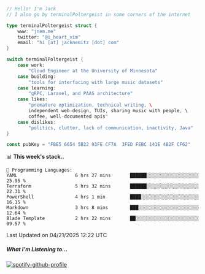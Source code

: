 ```go
// Hello! I'm Jack
// I also go by terminalPoltergeist in some corners of the internet

type terminalPoltergeist struct {
    www: "jnem.me"
    twitter: "@i_heart_vim"
    email: "hi [at] jacknemitz [dot] com"
}

switch terminalPoltergeist {
    case work:
        "Cloud Engineer at the University of Minnesota"
    case building:
        "tools for interfacing with large music datasets"
    case learning:
        "gRPC, Laravel, and PAAS architecture"
    case likes:
        "premature optimization, technical writing, \
        independent web-design, TUIs, sharing music with people, \
        coffee, well-documented apis"
    case dislikes:
        "politics, clutter, lack of communication, inactivity, Java"
}

const pubKey = "FBE5 6654 5B22 93FE CF7A  3FED FEBC 141E 4B2F CF62"
```

<!--START_SECTION:waka-->
📊 **This week's stack..** 

```text
💬 Programming Languages: 
YAML                     6 hrs 27 mins       ██████░░░░░░░░░░░░░░░░░░░   25.95 % 
Terraform                5 hrs 32 mins       ██████░░░░░░░░░░░░░░░░░░░   22.31 % 
PowerShell               4 hrs 1 min         ████░░░░░░░░░░░░░░░░░░░░░   16.15 % 
Markdown                 3 hrs 8 mins        ███░░░░░░░░░░░░░░░░░░░░░░   12.64 % 
Blade Template           2 hrs 22 mins       ██░░░░░░░░░░░░░░░░░░░░░░░   09.57 % 
```


 Last Updated on 04/21/2025 12:22 UTC
<!--END_SECTION:waka-->

##### What I'm Listening to...

[![spotify-github-profile](https://jnem.me/listening-item?maxAge=2592000)](https://jnem.me/listening)
